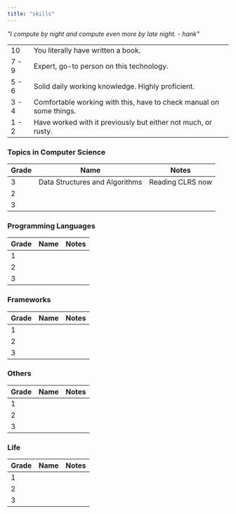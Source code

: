 ```yaml
---
title: "skills"
---
```


*"I compute by night and compute even more by late night. - hank"*

| ||
|--------|------------------------------|
| 10	|You literally have written a book.|
| 7 - 9	|Expert, go-to person on this technology.|
| 5 - 6	|Solid daily working knowledge. Highly proficient.|
| 3 - 4	|Comfortable working with this, have to check manual on some things.|
| 1 - 2	|Have worked with it previously but either not much, or rusty.|

### Topics in Computer Science
| Grade | Name | Notes |
| ----- | ---- | ----- |
|3| Data Structures and Algorithms | Reading CLRS now|
|2| | |
|3| | |
### Programming Languages
| Grade | Name | Notes |
| ----- | ---- | ----- |
|1| | |
|2| | |
|3| | |
### Frameworks
| Grade | Name | Notes |
| ----- | ---- | ----- |
|1| | |
|2| | |
|3| | |
### Others
| Grade | Name | Notes |
| ----- | ---- | ----- |
|1| | |
|2| | |
|3| | |
### Life
| Grade | Name | Notes |
| ----- | ---- | ----- |
|1| | |
|2| | |
|3| | |
